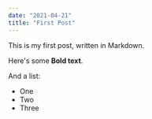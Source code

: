 ```yaml
---
date: "2021-04-21"
title: "First Post"
---
```

This is my first post, written in Markdown.

Here's some __Bold text__.

And a list:

* One
* Two
* Three

